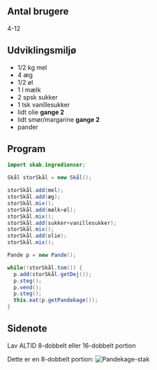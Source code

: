 Antal brugere
-------------
4-12

Udviklingsmiljø
---------------
 * 1/2 kg mel
 * 4 æg
 * 1/2 øl
 * 1 l mælk
 * 2 spsk sukker
 * 1 tsk vanillesukker
 * lidt olie __gange 2__
 * lidt smør/margarine __gange 2__
 * pander


Program
-------

```Java
import skab.ingredienser;

Skål storSkål = new Skål();

storSkål.add(mel);
storSkål.add(æg);
storSkål.mix();
storSkål.add(mælk+øl);
storSkål.mix();
storSkål.add(sukker+vanillesukker);
storSkål.mix();
storSkål.add(olie);
storSkål.mix();

Pande p = new Pande();

while(!storSkål.tom()) {
  p.add(storSkål.getDej());
  p.steg();
  p.vend();
  p.steg();
  this.eat(p.getPandekage());
}
```

Sidenote
--------
Lav ALTID 8-dobbelt eller 16-dobbelt portion

Dette er en 8-dobbelt portion: ![Pandekage-stak](/images/ohms-pancakes.jpg)
